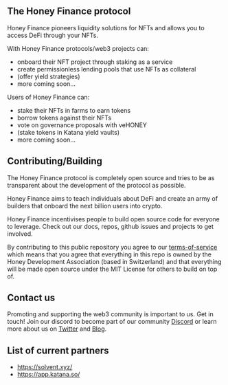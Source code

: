 ## The Honey Finance protocol

Honey Finance pioneers liquidity solutions for NFTs and allows you to access DeFi through your NFTs.

With Honey Finance protocols/web3 projects can:

- onboard their NFT project through staking as a service
- create permissionless lending pools that use NFTs as collateral
- (offer yield strategies)
- more coming soon...

Users of Honey Finance can:

- stake their NFTs in farms to earn tokens
- borrow tokens against their NFTs
- vote on governance proposals with veHONEY
- (stake tokens in Katana yield vaults)
- more coming soon...


## Contributing/Building

The Honey Finance protocol is completely open source and tries to be as transparent about the development of the protocol as possible.

Honey Finance aims to teach individuals about DeFi and create an army of builders that onboard the next billion users into crypto.

Honey Finance incentivises people to build open source code for everyone to leverage. Check out our docs, repos, github issues and projects to get involved.

By contributing to this public repository you agree to our [terms-of-service](https://www.honey.finance/) which means that you agree that everything in this repo is owned by the Honey Development Association (based in Switzerland) and that everything will be made open source under the MIT License for others to build on top of.

## Contact us

Promoting and supporting the web3 community is important to us. Get in touch! 
Join our discord to become part of our community [Discord](https://discord.com/invite/T7RQ8hMamB) 
or learn more about us on [Twitter](https://twitter.com/honeydefi) and [Blog](https://blog.honey.finance/).

## List of current partners

- https://solvent.xyz/
- https://app.katana.so/


